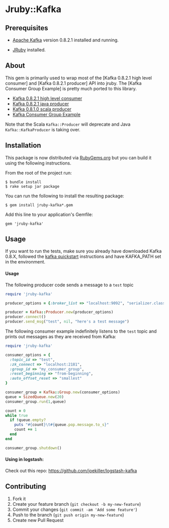 # Jruby::Kafka

## Prerequisites

* [Apache Kafka] version 0.8.2.1 installed and running.

* [JRuby] installed.

[Apache Kafka]: http://kafka.apache.org/
[JRuby]: http://jruby.org/

## About

This gem is primarily used to wrap most of the [Kafka 0.8.2.1 high level consumer] and [Kafka 0.8.2.1 producer] API into
jruby.
The [Kafka Consumer Group Example] is pretty much ported to this library.

  - [Kafka 0.8.2.1 high level consumer](http://kafka.apache.org/documentation.html#highlevelconsumerapi)
  - [Kafka 0.8.2.1 java producer](http://kafka.apache.org/082/javadoc/index.html?org/apache/kafka/clients/producer/KafkaProducer.html)
  - [Kafka 0.8.1.0 scala producer](http://kafka.apache.org/081/documentation.html#producerapi)
  - [Kafka Consumer Group Example](https://cwiki.apache.org/confluence/display/KAFKA/Consumer+Group+Example)
  
Note that the Scala `Kafka::Producer` will deprecate and Java `Kafka::KafkaProducer` is taking over. 

## Installation

This package is now distributed via [RubyGems.org](http://rubygems.org) but you can build it using the following instructions.

From the root of the project run:

    $ bundle install
    $ rake setup jar package

You can run the following to install the resulting package:

    $ gem install jruby-kafka*.gem

Add this line to your application's Gemfile:

    gem 'jruby-kafka'

## Usage

If you want to run the tests, make sure you already have downloaded Kafka 0.8.X, followed the [kafka quickstart]
instructions and have KAFKA_PATH set in the environment.

[kafka quickstart]: http://kafka.apache.org/documentation.html#quickstart

#### Usage

The following producer code sends a message to a `test` topic

```ruby
require 'jruby-kafka'

producer_options = {:broker_list => "localhost:9092", "serializer.class" => "kafka.serializer.StringEncoder"}

producer = Kafka::Producer.new(producer_options)
producer.connect()
producer.send_msg("test", nil, "here's a test message")    
```

The following consumer example indefinitely listens to the `test` topic and prints out messages as they are received from Kafka:

```ruby
require 'jruby-kafka'

consumer_options = {
  :topic_id => "test", 
  :zk_connect => "localhost:2181", 
  :group_id => "my_consumer_group", 
  :reset_beginning => "from-beginning", 
  :auto_offset_reset => "smallest"
}

consumer_group = Kafka::Group.new(consumer_options)
queue = SizedQueue.new(20)
consumer_group.run(1,queue)

count = 0
while true
  if !queue.empty?
    puts "#{count}\t#{queue.pop.message.to_s}"
    count += 1
  end
end

consumer_group.shutdown()
```

#### Using in logstash:

Check out this repo: https://github.com/joekiller/logstash-kafka

## Contributing

1. Fork it
2. Create your feature branch (`git checkout -b my-new-feature`)
3. Commit your changes (`git commit -am 'Add some feature'`)
4. Push to the branch (`git push origin my-new-feature`)
5. Create new Pull Request

